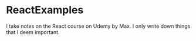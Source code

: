 # ReactExamples
I take notes on the React course on Udemy by Max. I only write down things that I deem important.

